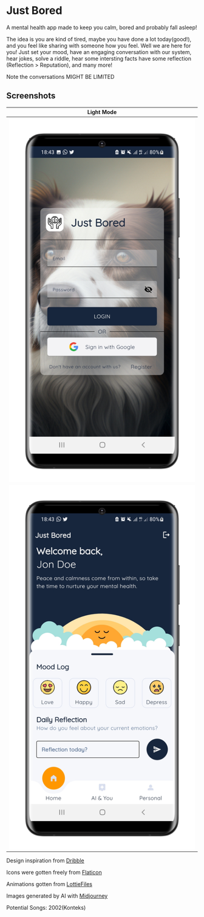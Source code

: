 # Just Bored

A mental health app made to keep you calm, bored and probably fall asleep!

The idea is you are kind of tired, maybe you have done a lot today(good!), and you feel like sharing with someone how you feel. Well we are here for you! Just set your mood, have an engaging conversation with our system, hear jokes, solve a riddle, hear some intersting facts have some reflection (Reflection > Reputation), and many more!

Note the conversations MIGHT BE LIMITED

## Screenshots

|Light Mode |
|-----------|
| ![auth_screen](gt_images/auth_screen.png) |
| ![home_screen](gt_images/home_screen.png) |

Design inspiration from [Dribble](https://dribbble.com/shots/19206709-Mental-Health-App-Design?utm_source=Clipboard_Shot&utm_campaign=anatoliydes&utm_content=Mental%20Health%20App%20Design&utm_medium=Social_Share&utm_source=Clipboard_Shot&utm_campaign=anatoliydes&utm_content=Mental%20Health%20App%20Design&utm_medium=Social_Share)

Icons were gotten freely from [Flaticon](https://www.flaticon.com/)

Animations gotten from [LottieFiles](https://lottiefiles.com/)

Images generated by AI with [Midjourney](https://midjourney.com/)

Potential Songs: 2002(Konteks)
